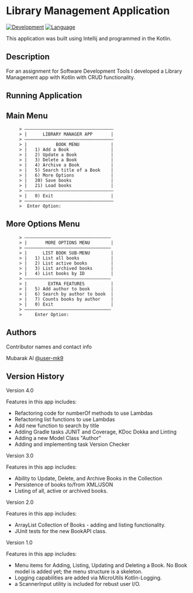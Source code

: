 # Library Management Application
[![Development](https://img.shields.io/badge/IntelliJ%20IDEA-000000.svg?style=for-the-badge&logo=IntelliJ-IDEA&logoColor=white)](https://www.jetbrains.com/idea/)
[![Language](https://img.shields.io/badge/Kotlin-7F52FF.svg?style=for-the-badge&logo=Kotlin&logoColor=white)](https://kotlinlang.org/)

This application was built using Intellij and programmed in the Kotlin.

## Description

For an assignment for Software Development Tools I developed a Library Management
app with Kotlin with CRUD functionality.


## Running Application

## Main Menu


         > ——————————————————————————————————
         > |      LIBRARY MANAGER APP       |
         > ——————————————————————————————————
         > |           BOOK MENU            |
         > |   1) Add a Book                |
         > |   2) Update a Book             |
         > |   3) Delete a Book             |
         > |   4) Archive a Book            |
         > |   5) Search title of a Book    |
         > |   6) More Options              |
         > |   20) Save books               |
         > |   21) Load books               |
         > ——————————————————————————————————
         > |   0) Exit                      |
         > ——————————————————————————————————
         >  Enter Option:

## More Options Menu


         > —————————————————————————————————
         > |       MORE OPTIONS MENU        |
         > —————————————————————————————————
         > |      LIST BOOK SUB-MENU        |
         > |   1) List all books            |
         > |   2) List active books         |
         > |   3) List archived books       |
         > |   4) List books by ID          |
         > —————————————————————————————————
         > |        EXTRA FEATURES          |
         > |   5) Add author to book        |
         > |   6) Search by author to book  |
         > |   7) Counts books by author    |
         > |   0) Exit                      |
         > —————————————————————————————————
         >     Enter Option:

## Authors

Contributor names and contact info

Mubarak Al
[@user-mk9](https://github.com/user-mk9)

## Version History

Version 4.0

Features in this app includes:

- Refactoring code for numberOf methods to use Lambdas
- Refactoring list functions to use Lambdas
- Add new function to search by title
- Adding Gradle tasks JUNIT and Coverage, KDoc Dokka and Linting
- Adding a new Model Class "Author"
- Adding and implementing task Version Checker

Version 3.0

Features in this app includes:

- Ability to Update, Delete, and Archive Books in the Collection
- Persistence of books to/from XML/JSON
- Listing of all, active or archived books.

Version 2.0

Features in this app includes:

- ArrayList Collection of Books - adding and listing functionality.
- JUnit tests for the new BookAPI class.

Version 1.0

Features in this app includes:

- Menu items for Adding, Listing, Updating and Deleting a Book. No Book model is added yet; the menu structure is a skeleton.
- Logging capabilities are added via MicroUtils Kotlin-Logging.
- a ScannerInput utility is included for rebust user I/O.